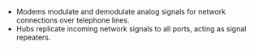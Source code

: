 - Modems modulate and demodulate analog signals for network connections over telephone lines.
- Hubs replicate incoming network signals to all ports, acting as signal repeaters.

